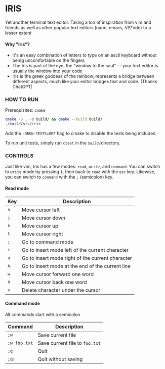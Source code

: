 # IRIS
Yet another terminal text editor. Taking a ton of inspiration from vim and
friends as well as other popular text editors (nano, emacs, VS*ode) to a lesser
extent

#### Why "Iris"?
* it's an easy combination of letters to type on an ascii keyboard without being
uncomfortable on the fingers
* The Iris is part of the eye, the "window to the soul" -- your text editor is
usually the window into your code
* Iris is the greek goddess of the rainbow, represents a bridge between
different aspects, much like your editor bridges text and code. (Thanks
ChatGPT)

### HOW TO RUN
Prerequisites: `cmake`

```bash
cmake -S . -B build/ && cmake --build build/
./build/src/iris
```
Add the `-DRUN-TESTS=OFF` flag to cmake to disable the tests being included.

To run unit tests, simply run `ctest` in the `build/`directory.

### CONTROLS
Just like vim, Iris has a few modes: `read`, `write`, and `command`. You can
switch to `write` mode by pressing `i`, then back to `read` with the `esc` key.
Likewise, you can switch to `command` with the `;` (semicolon) key.

#### Read mode

| Key          | Description                                      |
|--------------|--------------------------------------------------|
| <kbd>h</kbd> | Move cursor left                                 |
| <kbd>j</kbd> | Move cursor down                                 |
| <kbd>k</kbd> | Move cursor up                                   |
| <kbd>l</kbd> | Move cursor right                                |
| <kbd>;</kbd> | Go to command mode                               |
| <kbd>i</kbd> | Go to insert mode left of the current character  |
| <kbd>a</kbd> | Go to insert mode right of the current character |
| <kbd>A</kbd> | Go to insert mode at the end of the current line |
| <kbd>w</kbd> | Move cursor forward one word                     |
| <kbd>b</kbd> | Move cursor back one word                        |
| <kbd>x</kbd> | Delete character under the cursor                |

#### Command mode
All commands start with a semicolon

| Command      | Description                    |
|--------------|--------------------------------|
| `;w`         | Save current file              |
| `;w foo.txt` | Save current file to `foo.txt` |
| `;q`         | Quit                           |
| `;q!`        | Quit without saving            |

